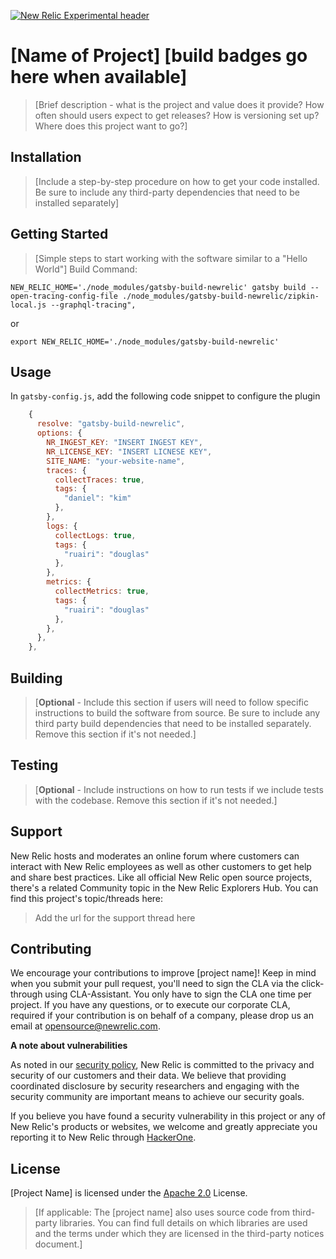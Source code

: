 [![New Relic Experimental header](https://github.com/newrelic/opensource-website/raw/master/src/images/categories/Experimental.png)](https://opensource.newrelic.com/oss-category/#new-relic-experimental)

# [Name of Project] [build badges go here when available]

>[Brief description - what is the project and value does it provide? How often should users expect to get releases? How is versioning set up? Where does this project want to go?]

## Installation

> [Include a step-by-step procedure on how to get your code installed. Be sure to include any third-party dependencies that need to be installed separately]

## Getting Started
>[Simple steps to start working with the software similar to a "Hello World"]
Build Command:

```
NEW_RELIC_HOME='./node_modules/gatsby-build-newrelic' gatsby build --open-tracing-config-file ./node_modules/gatsby-build-newrelic/zipkin-local.js --graphql-tracing",
```

or

```
export NEW_RELIC_HOME='./node_modules/gatsby-build-newrelic'
```

## Usage
In `gatsby-config.js`, add the following code snippet to configure the plugin

```javascript
    {
      resolve: "gatsby-build-newrelic",
      options: {
        NR_INGEST_KEY: "INSERT INGEST KEY",
        NR_LICENSE_KEY: "INSERT LICNESE KEY",
        SITE_NAME: "your-website-name",
        traces: {
          collectTraces: true,
          tags: {
            "daniel": "kim"
          },
        },
        logs: {
          collectLogs: true,
          tags: {
            "ruairi": "douglas"
          },
        },
        metrics: {
          collectMetrics: true,
          tags: {
            "ruairi": "douglas"
          },
        },
      },
    },
```

## Building

>[**Optional** - Include this section if users will need to follow specific instructions to build the software from source. Be sure to include any third party build dependencies that need to be installed separately. Remove this section if it's not needed.]

## Testing

>[**Optional** - Include instructions on how to run tests if we include tests with the codebase. Remove this section if it's not needed.]

## Support

New Relic hosts and moderates an online forum where customers can interact with New Relic employees as well as other customers to get help and share best practices. Like all official New Relic open source projects, there's a related Community topic in the New Relic Explorers Hub. You can find this project's topic/threads here:

>Add the url for the support thread here

## Contributing
We encourage your contributions to improve [project name]! Keep in mind when you submit your pull request, you'll need to sign the CLA via the click-through using CLA-Assistant. You only have to sign the CLA one time per project.
If you have any questions, or to execute our corporate CLA, required if your contribution is on behalf of a company,  please drop us an email at opensource@newrelic.com.

**A note about vulnerabilities**

As noted in our [security policy](../../security/policy), New Relic is committed to the privacy and security of our customers and their data. We believe that providing coordinated disclosure by security researchers and engaging with the security community are important means to achieve our security goals.

If you believe you have found a security vulnerability in this project or any of New Relic's products or websites, we welcome and greatly appreciate you reporting it to New Relic through [HackerOne](https://hackerone.com/newrelic).

## License
[Project Name] is licensed under the [Apache 2.0](http://apache.org/licenses/LICENSE-2.0.txt) License.
>[If applicable: The [project name] also uses source code from third-party libraries. You can find full details on which libraries are used and the terms under which they are licensed in the third-party notices document.]
